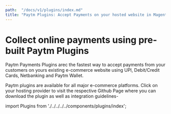 ```yaml
---
path:  "/docs/v1/plugins/index.md"
title: "Paytm Plugins: Accept Payments on your hosted website in Magento, Wordpress, WooCommerce and more"
---
```



# Collect online payments using pre-built Paytm Plugins

Paytm Payments Plugins arec the fastest way to accept payments from your customers on yours existing e-commerce website using UPI, Debit/Credit Cards, Netbanking and Paytm Wallet.


Paytm plugins are available for all major e-commerce platforms. Click on your hosting provider to visit the respective Github Page where you can download the plugin as well as integration guidelines-

import Plugins from './../../../../components/plugins/index';

<Plugins></Plugins>

